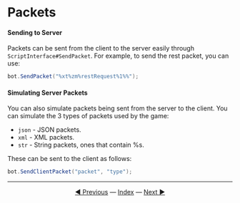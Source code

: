 Packets
======
#### Sending to Server
Packets can be sent from the client to the server easily through `ScriptInterface#SendPacket`. For example, to send the rest packet, you can use:

```csharp
bot.SendPacket("%xt%zm%restRequest%1%%");
```

#### Simulating Server Packets
You can also simulate packets being sent from the server to the client. You can simulate the 3 types of packets used by the game:
- `json` - JSON packets.
- `xml` - XML packets.
- `str` - String packets, ones that contain %s.

These can be sent to the client as follows:

```csharp
bot.SendClientPacket("packet", "type");
```

---------
<center><a href="/Rbot-Scripts/11 Events" title="11. Events">◄ Previous</a> — <a href="/Rbot-Scripts/" title="Back to Index">Index</a> — <a href="/Rbot-Scripts/13 Examples" title="13. Examples">Next ►</a></center>